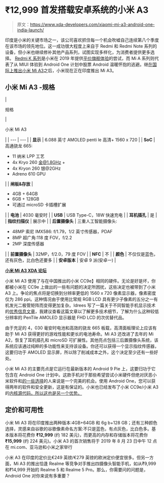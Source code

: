 # ₹12,999 首发搭载安卓系统的小米 A3

> 原文：<https://www.xda-developers.com/xiaomi-mi-a3-android-one-india-launch/>

印度是小米的关键市场之一，该公司喜欢抓住每一个机会吹嘘自己连续第八个季度在该市场的领先地位。这一成功很大程度上来自于 Redmi 和 Redmi Note 系列的设备，但小米也继续修补其他产品系列，试图实现多样化，为消费者提供更多选择。 [Redmi K 系列](https://www.xda-developers.com/redmi-k20-pro-first-impressions-masterpiece-xiaomi/)是小米在 2019 年提供[平价旗舰体验](https://www.xda-developers.com/redmi-k20-pro-xiaomi-mi-9t-pro-review-flagship/)的尝试，而 Mi A 系列则代表了从 MIUI 体验到 Android One 计划中股票 Android 温暖怀抱的逃避。继[在国际上推出小米 Mi A3](https://www.xda-developers.com/xiaomi-mi-a3-android-one-announced/)之后，小米现在正在印度推出 Mi A3。

## 小米 Mi A3 -规格

| 

规格

 | 

小米 Mi A3

 |
| --- | --- |
| **显示** | 6.088 英寸 AMOLED penti le 高清+ 1560 x 720 |
| **SoC** | 高通骁龙 665:

*   11 纳米 LPP 工艺
*   4x Kryo 260 金@1.8GHz +
*   4x Kryon 260 银@2GHz
*   Adreno 610 GPU

 |
| **闸板&存放** | 

*   4GB + 64GB
*   6GB + 128GB
*   可通过 microSD 卡插槽扩展

 |
| **电池** | 4030 毫安时 |
| **USB** | USB Type-C，18W 快速充电 |
| **耳机插孔** | 是 |
| **指纹扫描仪** | 展示中 |
| **后置摄像头** | 三重人工智能摄像头:

*   48MP 索尼 IMX586: f/1.79，1/2 英寸传感器，PDAF
*   8MP 超广角:118 度 FOV，f/2.2
*   2MP 深度传感器

 |
| **前置摄像头** | 32MP，f/2.0，79 度 FOV |
| **NFC** | 不 |
| **颜色** | 不仅仅是蓝色，还有灰色，比白色还要多 |
| **安卓版本** | 安卓 9 派(安卓一) |

**[小米 Mi A3 XDA 论坛](https://forum.xda-developers.com/mi-a3)**

小米 Mi A3 使用了与在中国推出的小米 CC9e】相同的硬件。无论是好是坏，你都被小米在 CC9e 上做出的一些有问题的决定所困扰，这些决定也被带到了小米 A3 上。争论的焦点将是切换到分辨率更低的 1560 x 720 像素显示器，像素密度仅为 286 ppi。这种情况由于使用比常规 RGB LCD 具有更少子像素的五分之一有机发光二极管矩阵而变得更加复杂。Idrees 写了一篇关于不同智能手机显示技术的[优秀信息文章](https://www.xda-developers.com/smartphone-display-terminology-explained/)，我建议查看这篇文章以了解更多技术细节，了解为什么这种较低分辨率的 PenTile AMOLED 显示器是 FHD LCD 的次优替代品。

由于充足的 4，030 毫安时电池和高效的骁龙 665 板载，高清面板理论上应该有助于 Mi A3 获得更好的游戏性能和更长的电池寿命。Mi A3 还改进了去年的 Mi A2，恢复了耳机插孔和 microSD 可扩展性。其他亮点包括三后置摄像头系统，该系统应该通过纯粹的多功能性来支持该设备。你还可以获得一个显示指纹传感器，这要归功于 AMOLED 显示屏，所以除了削减成本之外，这个决定至少还有一些好处。

小米 Mi A3 的主要亮点是它运行在最新版本的 Android 9 Pie 上，这要归功于它包含在 Android One 计划中。这款手机对于那些希望尝试小米硬件但绝对厌恶小米软件和[的一些选择](https://www.xda-developers.com/xiaomi-miui-ads-hamper-user-experience/)的人来说是一个完美的机会。使用 Android One，您可以获得两年的软件和安全更新，这是有保证的。小米也已经发布了小米 CC9e/小米 A3 的[内核源代码，所以这也是另一个优势。](https://www.xda-developers.com/xiaomi-mi-a3-cc9e-kernel-sources/)

## 定价和可用性

小米 Mi A3 将在印度推出两种版本:4GB+64GB 和 6g b+128 GB；还有三种颜色选择，灵感来自谷歌的谷歌像素命名方案:不只是蓝色，有点灰色，比白色多。基本版本将花费你 **₹12,999** (约 182 美元)，而更高的内存和存储版本将花费你 **₹15,999** (约 224 美元)。小米 A3 的首次销售将于 2019 年 8 月 23 日中午 12 点在 mi.com、亚马逊和小米之家举行

小米 A3 在印度的定价比€249 英镑/€279 英镑的欧洲定价便宜很多。但另一方面，Mi A3 的推出恰逢 Realme 等竞争对手推出四摄像头智能手机，如从₹9,999 和₹14,999 开始的 Realme 5 和 Realme 5 Pro。那么，你需要问的问题是，Android One 对你来说有多重要？
